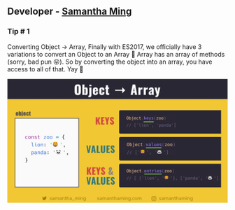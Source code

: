 ## Developer - [Samantha Ming](https://twitter.com/samantha_ming)

### Tip # 1

Converting Object → Array, Finally with ES2017, we officially have 3 variations to convert an Object to an Array 🎊
Array has an array of methods (sorry, bad pun 😝). So by converting the object into an array, you have access to all of that. Yay 🥳

![Screenshot](./media/smantha/1.png)